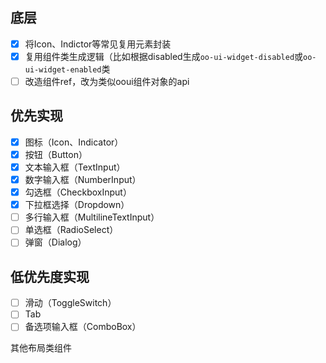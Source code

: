 ## 底层

- [x] 将Icon、Indictor等常见复用元素封装
- [x] 复用组件类生成逻辑（比如根据disabled生成`oo-ui-widget-disabled`或`oo-ui-widget-enabled`类
- [ ] 改造组件ref，改为类似ooui组件对象的api

## 优先实现

- [x] 图标（Icon、Indicator）
- [x] 按钮（Button）
- [x] 文本输入框（TextInput）
- [x] 数字输入框（NumberInput）
- [x] 勾选框（CheckboxInput）
- [x] 下拉框选择（Dropdown）
- [ ] 多行输入框（MultilineTextInput）
- [ ] 单选框（RadioSelect）
- [ ] 弹窗（Dialog）

## 低优先度实现

- [ ] 滑动（ToggleSwitch）
- [ ] Tab
- [ ] 备选项输入框（ComboBox）

其他布局类组件
